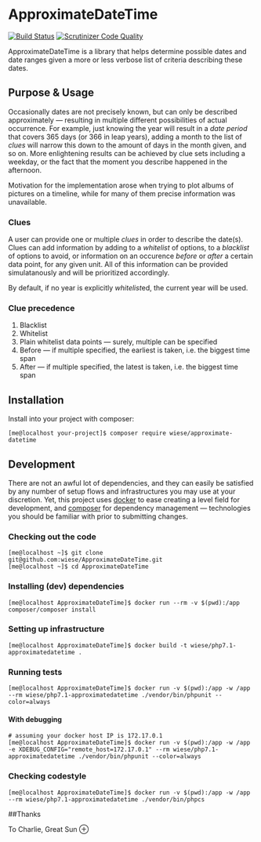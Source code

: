 # ApproximateDateTime

[![Build Status](https://travis-ci.org/wiese/ApproximateDateTime.svg?branch=master)](https://travis-ci.org/wiese/ApproximateDateTime)
[![Scrutinizer Code Quality](https://scrutinizer-ci.com/g/wiese/ApproximateDateTime/badges/quality-score.png?b=master)](https://scrutinizer-ci.com/g/wiese/ApproximateDateTime/)

ApproximateDateTime is a library that helps determine possible dates and date
ranges given a more or less verbose list of criteria describing these dates.

## Purpose & Usage

Occasionally dates are not precisely known, but can only be described 
approximately — resulting in multiple different possibilities of actual 
occurrence.
For example, just knowing the year will result in a *date period* that covers 365
days (or 366 in leap years), adding a month to the list of *clues* will narrow 
this down to the amount of days in the month given, and so on.
More enlightening results can be achieved by clue sets including a weekday, or 
the fact that the moment you describe happened in the afternoon.

Motivation for the implementation arose when trying to plot albums of pictures
on a timeline, while for many of them precise information was unavailable.

### Clues

A user can provide one or multiple *clues* in order to describe the date(s).
Clues can add information by adding to a *whitelist* of options, to a *blacklist*
of options to avoid, or information on an occurence *before* or *after* a certain
data point, for any given unit. All of this information can be provided 
simulatanously and will be prioritized accordingly.

By default, if no year is explicitly *whitelist*ed, the current year will be used.

### Clue precedence
1. Blacklist
2. Whitelist
  1. Plain whitelist data points — surely, multiple can be specified
  2. Before — if multiple specified, the earliest is taken, i.e. the biggest time span
  3. After — if multiple specified, the latest is taken, i.e. the biggest time span

## Installation

Install into your project with composer:

    [me@localhost your-project]$ composer require wiese/approximate-datetime

## Development

There are not an awful lot of dependencies, and they can easily be satisfied by 
any number of setup flows and infrastructures you may use at your discretion. 
Yet, this project uses [docker](https://docs.docker.com/) to ease creating a 
level field for development, and [composer](https://getcomposer.org/doc/)
for dependency management — technologies you should be familiar with prior to 
submitting changes.

### Checking out the code

    [me@localhost ~]$ git clone git@github.com:wiese/ApproximateDateTime.git
    [me@localhost ~]$ cd ApproximateDateTime

### Installing (dev) dependencies

    [me@localhost ApproximateDateTime]$ docker run --rm -v $(pwd):/app composer/composer install

### Setting up infrastructure

    [me@localhost ApproximateDateTime]$ docker build -t wiese/php7.1-approximatedatetime .

### Running tests

    [me@localhost ApproximateDateTime]$ docker run -v $(pwd):/app -w /app --rm wiese/php7.1-approximatedatetime ./vendor/bin/phpunit --color=always

#### With debugging

	# assuming your docker host IP is 172.17.0.1
    [me@localhost ApproximateDateTime]$ docker run -v $(pwd):/app -w /app -e XDEBUG_CONFIG="remote_host=172.17.0.1" --rm wiese/php7.1-approximatedatetime ./vendor/bin/phpunit --color=always

### Checking codestyle

    [me@localhost ApproximateDateTime]$ docker run -v $(pwd):/app -w /app --rm wiese/php7.1-approximatedatetime ./vendor/bin/phpcs

##Thanks

To Charlie, Great Sun ⊕
